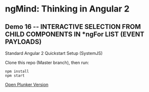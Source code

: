 # ngMind: Thinking in Angular 2

## Demo 16 -- INTERACTIVE SELECTION FROM CHILD COMPONENTS IN *ngFor LIST (EVENT PAYLOADS)

Standard Angular 2 Quickstart Setup (SystemJS)

Clone this repo (Master branch), then run:
```
npm install
npm start
```

[Open Plunker Version](http://plnkr.co/edit/SKCCu0gQ2TbZBlGChy8v?p=preview)
